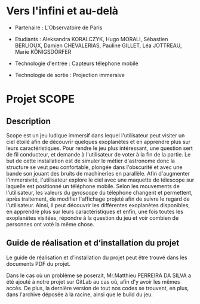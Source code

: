 # Vers l'infini et au-delà

- Partenaire : L'Observatoire de Paris

- Etudiants :  Aleksandra KORALCZYK, Hugo MORALI, Sébastien BERLIOUX, Damien CHEVALERIAS, Pauline GILLET, Léa JOTTREAU, Marie KÖNIGSDÖRFER

- Technologie d'entrée : Capteurs télephone mobile

- Technologie de sortie : Projection immersive


# Projet SCOPE

## Description

Scope est un jeu ludique immersif dans lequel l'utilisateur peut visiter un ciel étoilé afin de découvrir quelques exoplanètes et en apprendre plus sur leurs caractéristiques. Pour rendre le jeu plus intéressant, une question sert de fil conducteur, et demande à l'utilisateur de voter à la fin de la partie.
Le but de cette installation est de simuler le métier d'astronome donc la structure se veut peu confortable, plongée dans l'obscurité et avec une bande son jouant des bruits de machineries en parallèle. Afin d'augmenter l'immersivité, l'utilisateur explore le ciel avec une maquette de télescope sur laquelle est positionné un téléphone mobile. Selon les mouvements de l'utilisateur, les valeurs du gyroscope du téléphone changent et permettent, après traitement, de modifier l'affichage projeté afin de suivre le regard de l'utilisateur. Ainsi, il peut découvrir les différentes exoplanètes disponibles, en apprendre plus sur leurs caractéristiques et enfin, une fois toutes les exoplanètes visitées, répondre à la question du jeu et voir combien de personnes ont voté la même chose.

## Guide de réalisation et d’installation du projet

Le guide de réalisation et d'installation du projet peut être trouvé dans les documents PDF du projet.

Dans le cas où un problème se poserait, Mr.Matthieu PERREIRA DA SILVA a été ajouté à notre projet sur GitLab au cas où, afin d'y avoir les mêmes accès.
De plus, la dernière version de tout nos codes se trouvent, en plus, dans l'archive déposée à la racine, ainsi que le build du jeu.
